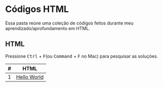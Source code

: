 
# Códigos HTML

Essa pasta reúne uma coleção de códigos feitos durante meu aprendizado/aprofundamento em HTML.

## HTML

Pressione <kbd>Ctrl</kbd> + <kbd>F</kbd>(ou <kbd>Command</kbd> + <kbd>F</kbd> no Mac) para pesquisar as soluções.

| # | HTML |
| ---- | ---- |
| 1 | [Hello World](/HTML/codes/Hello%20World.html) |